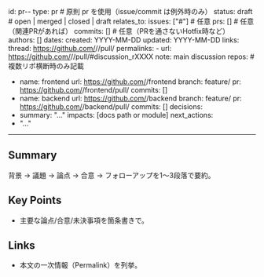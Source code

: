 id: pr-<number>-<slug>
type: pr # 原則 pr を使用（issue/commit は例外時のみ）
status: draft # open | merged | closed | draft
relates_to:
  issues: ["#<n>"] # 任意
  prs: []            # 任意（関連PRがあれば）
  commits: []        # 任意（PRを通さないHotfix時など）
authors: []
dates:
  created: YYYY-MM-DD
  updated: YYYY-MM-DD
links:
  thread: https://github.com/<org>/<repo>/pull/<n>
  permalinks:
    - url: https://github.com/<org>/<repo>/pull/<n>#discussion_rXXXX
      note: main discussion
repos: # 複数リポ横断時のみ記載
  - name: frontend
    url: https://github.com/<org>/frontend
    branch: feature/<slug>
    pr: https://github.com/<org>/frontend/pull/<n>
    commits: []
  - name: backend
    url: https://github.com/<org>/backend
    branch: feature/<slug>
    pr: https://github.com/<org>/backend/pull/<n>
    commits: []
decisions:
  - summary: "..."
    impacts: [docs path or module]
next_actions:
  - "..."
---

## Summary
背景 → 議題 → 論点 → 合意 → フォローアップを1〜3段落で要約。

## Key Points
- 主要な論点/合意/未決事項を箇条書きで。

## Links
- 本文の一次情報（Permalink）を列挙。
